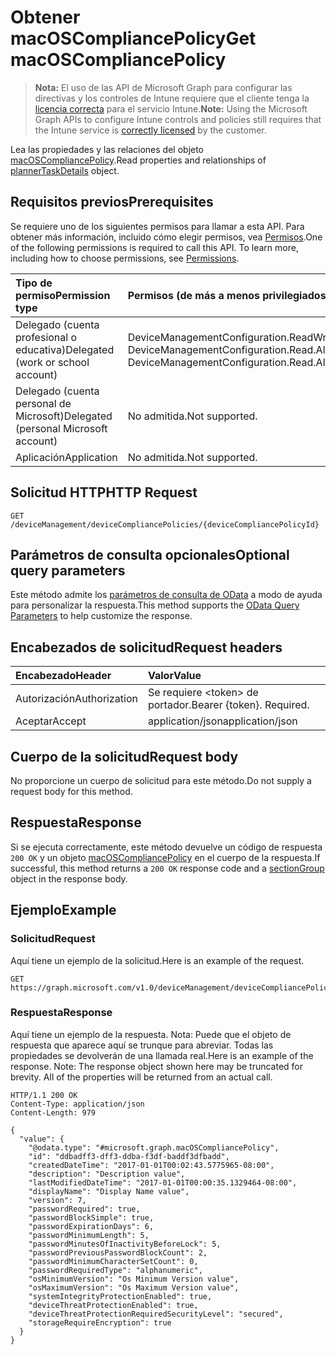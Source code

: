 # <a name="get-macoscompliancepolicy"></a><span data-ttu-id="9636a-101">Obtener macOSCompliancePolicy</span><span class="sxs-lookup"><span data-stu-id="9636a-101">Get macOSCompliancePolicy</span></span>

> <span data-ttu-id="9636a-102">**Nota:** El uso de las API de Microsoft Graph para configurar las directivas y los controles de Intune requiere que el cliente tenga la [licencia correcta](https://go.microsoft.com/fwlink/?linkid=839381) para el servicio Intune.</span><span class="sxs-lookup"><span data-stu-id="9636a-102">**Note:** Using the Microsoft Graph APIs to configure Intune controls and policies still requires that the Intune service is [correctly licensed](https://go.microsoft.com/fwlink/?linkid=839381) by the customer.</span></span>

<span data-ttu-id="9636a-103">Lea las propiedades y las relaciones del objeto [macOSCompliancePolicy](../resources/intune_deviceconfig_macoscompliancepolicy.md).</span><span class="sxs-lookup"><span data-stu-id="9636a-103">Read properties and relationships of [plannerTaskDetails](../resources/intune_deviceconfig_macoscompliancepolicy.md) object.</span></span>
## <a name="prerequisites"></a><span data-ttu-id="9636a-104">Requisitos previos</span><span class="sxs-lookup"><span data-stu-id="9636a-104">Prerequisites</span></span>
<span data-ttu-id="9636a-p101">Se requiere uno de los siguientes permisos para llamar a esta API. Para obtener más información, incluido cómo elegir permisos, vea [Permisos](../../../concepts/permissions_reference.md).</span><span class="sxs-lookup"><span data-stu-id="9636a-p101">One of the following permissions is required to call this API. To learn more, including how to choose permissions, see [Permissions](../../../concepts/permissions_reference.md).</span></span>

|<span data-ttu-id="9636a-107">Tipo de permiso</span><span class="sxs-lookup"><span data-stu-id="9636a-107">Permission type</span></span>|<span data-ttu-id="9636a-108">Permisos (de más a menos privilegiados)</span><span class="sxs-lookup"><span data-stu-id="9636a-108">Permissions (from least to most privileged)</span></span>|
|:---|:---|
|<span data-ttu-id="9636a-109">Delegado (cuenta profesional o educativa)</span><span class="sxs-lookup"><span data-stu-id="9636a-109">Delegated (work or school account)</span></span>|<span data-ttu-id="9636a-110">DeviceManagementConfiguration.ReadWrite.All, DeviceManagementConfiguration.Read.All</span><span class="sxs-lookup"><span data-stu-id="9636a-110">DeviceManagementConfiguration.ReadWrite.All, DeviceManagementConfiguration.Read.All</span></span>|
|<span data-ttu-id="9636a-111">Delegado (cuenta personal de Microsoft)</span><span class="sxs-lookup"><span data-stu-id="9636a-111">Delegated (personal Microsoft account)</span></span>|<span data-ttu-id="9636a-112">No admitida.</span><span class="sxs-lookup"><span data-stu-id="9636a-112">Not supported.</span></span>|
|<span data-ttu-id="9636a-113">Aplicación</span><span class="sxs-lookup"><span data-stu-id="9636a-113">Application</span></span>|<span data-ttu-id="9636a-114">No admitida.</span><span class="sxs-lookup"><span data-stu-id="9636a-114">Not supported.</span></span>|

## <a name="http-request"></a><span data-ttu-id="9636a-115">Solicitud HTTP</span><span class="sxs-lookup"><span data-stu-id="9636a-115">HTTP Request</span></span>
<!-- {
  "blockType": "ignored"
}
-->
``` http
GET /deviceManagement/deviceCompliancePolicies/{deviceCompliancePolicyId}
```

## <a name="optional-query-parameters"></a><span data-ttu-id="9636a-116">Parámetros de consulta opcionales</span><span class="sxs-lookup"><span data-stu-id="9636a-116">Optional query parameters</span></span>
<span data-ttu-id="9636a-117">Este método admite los [parámetros de consulta de OData](https://developer.microsoft.com/es-ES/graph/docs/overview/query_parameters) a modo de ayuda para personalizar la respuesta.</span><span class="sxs-lookup"><span data-stu-id="9636a-117">This method supports the [OData Query Parameters](https://developer.microsoft.com/es-ES/graph/docs/overview/query_parameters) to help customize the response.</span></span>
## <a name="request-headers"></a><span data-ttu-id="9636a-118">Encabezados de solicitud</span><span class="sxs-lookup"><span data-stu-id="9636a-118">Request headers</span></span>
|<span data-ttu-id="9636a-119">Encabezado</span><span class="sxs-lookup"><span data-stu-id="9636a-119">Header</span></span>|<span data-ttu-id="9636a-120">Valor</span><span class="sxs-lookup"><span data-stu-id="9636a-120">Value</span></span>|
|:---|:---|
|<span data-ttu-id="9636a-121">Autorización</span><span class="sxs-lookup"><span data-stu-id="9636a-121">Authorization</span></span>|<span data-ttu-id="9636a-122">Se requiere &lt;token&gt; de portador.</span><span class="sxs-lookup"><span data-stu-id="9636a-122">Bearer {token}. Required.</span></span>|
|<span data-ttu-id="9636a-123">Aceptar</span><span class="sxs-lookup"><span data-stu-id="9636a-123">Accept</span></span>|<span data-ttu-id="9636a-124">application/json</span><span class="sxs-lookup"><span data-stu-id="9636a-124">application/json</span></span>|

## <a name="request-body"></a><span data-ttu-id="9636a-125">Cuerpo de la solicitud</span><span class="sxs-lookup"><span data-stu-id="9636a-125">Request body</span></span>
<span data-ttu-id="9636a-126">No proporcione un cuerpo de solicitud para este método.</span><span class="sxs-lookup"><span data-stu-id="9636a-126">Do not supply a request body for this method.</span></span>

## <a name="response"></a><span data-ttu-id="9636a-127">Respuesta</span><span class="sxs-lookup"><span data-stu-id="9636a-127">Response</span></span>
<span data-ttu-id="9636a-128">Si se ejecuta correctamente, este método devuelve un código de respuesta `200 OK` y un objeto [macOSCompliancePolicy](../resources/intune_deviceconfig_macoscompliancepolicy.md) en el cuerpo de la respuesta.</span><span class="sxs-lookup"><span data-stu-id="9636a-128">If successful, this method returns a `200 OK` response code and a [sectionGroup](../resources/intune_deviceconfig_macoscompliancepolicy.md) object in the response body.</span></span>

## <a name="example"></a><span data-ttu-id="9636a-129">Ejemplo</span><span class="sxs-lookup"><span data-stu-id="9636a-129">Example</span></span>
### <a name="request"></a><span data-ttu-id="9636a-130">Solicitud</span><span class="sxs-lookup"><span data-stu-id="9636a-130">Request</span></span>
<span data-ttu-id="9636a-131">Aquí tiene un ejemplo de la solicitud.</span><span class="sxs-lookup"><span data-stu-id="9636a-131">Here is an example of the request.</span></span>
``` http
GET https://graph.microsoft.com/v1.0/deviceManagement/deviceCompliancePolicies/{deviceCompliancePolicyId}
```

### <a name="response"></a><span data-ttu-id="9636a-132">Respuesta</span><span class="sxs-lookup"><span data-stu-id="9636a-132">Response</span></span>
<span data-ttu-id="9636a-p102">Aquí tiene un ejemplo de la respuesta. Nota: Puede que el objeto de respuesta que aparece aquí se trunque para abreviar. Todas las propiedades se devolverán de una llamada real.</span><span class="sxs-lookup"><span data-stu-id="9636a-p102">Here is an example of the response. Note: The response object shown here may be truncated for brevity. All of the properties will be returned from an actual call.</span></span>
``` http
HTTP/1.1 200 OK
Content-Type: application/json
Content-Length: 979

{
  "value": {
    "@odata.type": "#microsoft.graph.macOSCompliancePolicy",
    "id": "ddbadff3-dff3-ddba-f3df-baddf3dfbadd",
    "createdDateTime": "2017-01-01T00:02:43.5775965-08:00",
    "description": "Description value",
    "lastModifiedDateTime": "2017-01-01T00:00:35.1329464-08:00",
    "displayName": "Display Name value",
    "version": 7,
    "passwordRequired": true,
    "passwordBlockSimple": true,
    "passwordExpirationDays": 6,
    "passwordMinimumLength": 5,
    "passwordMinutesOfInactivityBeforeLock": 5,
    "passwordPreviousPasswordBlockCount": 2,
    "passwordMinimumCharacterSetCount": 0,
    "passwordRequiredType": "alphanumeric",
    "osMinimumVersion": "Os Minimum Version value",
    "osMaximumVersion": "Os Maximum Version value",
    "systemIntegrityProtectionEnabled": true,
    "deviceThreatProtectionEnabled": true,
    "deviceThreatProtectionRequiredSecurityLevel": "secured",
    "storageRequireEncryption": true
  }
}
```



